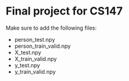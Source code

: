 # Final project for CS147

Make sure to add the following files:

- person_test.npy
- person_train_valid.npy
- X_test.npy
- X_train_valid.npy
- y_test.npy
- y_train_valid.npy
